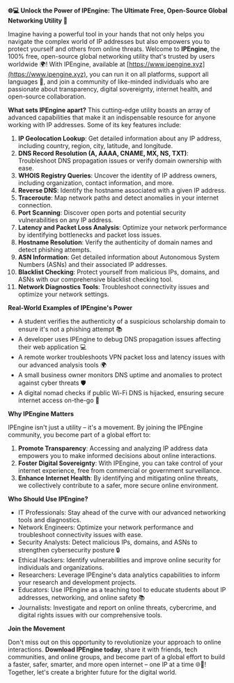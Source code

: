 **🌐💻 Unlock the Power of IPEngine: The Ultimate Free, Open-Source Global Networking Utility 🚀**

Imagine having a powerful tool in your hands that not only helps you navigate the complex world of IP addresses but also empowers you to protect yourself and others from online threats. Welcome to **IPEngine**, the 100% free, open-source global networking utility that's trusted by users worldwide 🌍! With IPEngine, available at [https://www.ipengine.xyz](https://www.ipengine.xyz), you can run it on all platforms, support all languages 🤝, and join a community of like-minded individuals who are passionate about transparency, digital sovereignty, internet health, and open-source collaboration.

**What sets IPEngine apart?** This cutting-edge utility boasts an array of advanced capabilities that make it an indispensable resource for anyone working with IP addresses. Some of its key features include:

1. **IP Geolocation Lookup**: Get detailed information about any IP address, including country, region, city, latitude, and longitude.
2. **DNS Record Resolution (A, AAAA, CNAME, MX, NS, TXT)**: Troubleshoot DNS propagation issues or verify domain ownership with ease.
3. **WHOIS Registry Queries**: Uncover the identity of IP address owners, including organization, contact information, and more.
4. **Reverse DNS**: Identify the hostname associated with a given IP address.
5. **Traceroute**: Map network paths and detect anomalies in your internet connection.
6. **Port Scanning**: Discover open ports and potential security vulnerabilities on any IP address.
7. **Latency and Packet Loss Analysis**: Optimize your network performance by identifying bottlenecks and packet loss issues.
8. **Hostname Resolution**: Verify the authenticity of domain names and detect phishing attempts.
9. **ASN Information**: Get detailed information about Autonomous System Numbers (ASNs) and their associated IP addresses.
10. **Blacklist Checking**: Protect yourself from malicious IPs, domains, and ASNs with our comprehensive blacklist checking tool.
11. **Network Diagnostics Tools**: Troubleshoot connectivity issues and optimize your network settings.

**Real-World Examples of IPEngine's Power**

* A student verifies the authenticity of a suspicious scholarship domain to ensure it's not a phishing attempt 📚
* A developer uses IPEngine to debug DNS propagation issues affecting their web application 💻
* A remote worker troubleshoots VPN packet loss and latency issues with our advanced analysis tools 🌍
* A small business owner monitors DNS uptime and anomalies to protect against cyber threats 🛡️
* A digital nomad checks if public Wi-Fi DNS is hijacked, ensuring secure internet access on-the-go 🚀

**Why IPEngine Matters**

IPEngine isn't just a utility – it's a movement. By joining the IPEngine community, you become part of a global effort to:

1. **Promote Transparency**: Accessing and analyzing IP address data empowers you to make informed decisions about online interactions.
2. **Foster Digital Sovereignty**: With IPEngine, you can take control of your internet experience, free from commercial or government surveillance.
3. **Enhance Internet Health**: By identifying and mitigating online threats, we collectively contribute to a safer, more secure online environment.

**Who Should Use IPEngine?**

* IT Professionals: Stay ahead of the curve with our advanced networking tools and diagnostics.
* Network Engineers: Optimize your network performance and troubleshoot connectivity issues with ease.
* Security Analysts: Detect malicious IPs, domains, and ASNs to strengthen cybersecurity posture 🔒
* Ethical Hackers: Identify vulnerabilities and improve online security for individuals and organizations.
* Researchers: Leverage IPEngine's data analytics capabilities to inform your research and development projects.
* Educators: Use IPEngine as a teaching tool to educate students about IP addresses, networking, and online safety 📚
* Journalists: Investigate and report on online threats, cybercrime, and digital rights issues with our comprehensive tools.

**Join the Movement**

Don't miss out on this opportunity to revolutionize your approach to online interactions. **Download IPEngine today**, share it with friends, tech communities, and online groups, and become part of a global effort to build a faster, safer, smarter, and more open internet – one IP at a time 🌐🚀! Together, let's create a brighter future for the digital world.